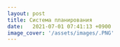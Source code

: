 ```yaml
---
layout: post
title: Система планирования
date:   2021-07-01 07:41:13 +0900
image_cover: '/assets/images/.PNG'
---
```


